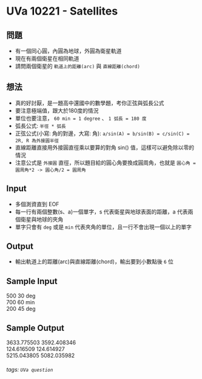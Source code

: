 
# UVa 10221 - Satellites

## 問題
* 有一個同心圓，內圓為地球，外圓為衛星軌道
* 現在有兩個衛星在相同軌道
* 請問兩個衛星的 `軌道上的距離(arc)` 與 `直線距離(chord)`

## 想法
* 真的好討厭，是一題高中還國中的數學題，考你正弦與弧長公式
* 要注意極端值，跟大於180度的情況
* 單位也要注意， `60 min = 1 degree` 、 `1 弧長 = 180 度`
* 弧長公式: `半徑 * 弧長`
* 正弦公式(小寫: 角的對邊，大寫: 角): `a/sin(A) = b/sin(B) = c/sin(C) = 2R, R 為外接圓半徑`
* 直線距離直接用外接圓直徑乘以要算的對角 sin() 值，這樣可以避免除以零的情況
* 注意公式是 `外接圓` 直徑，所以題目給的圓心角要換成圓周角，也就是 `圓心角 = 圓周角*2 -> 圓心角/2 = 圓周角`

## Input
* 多個測資直到 EOF
* 每一行有兩個整數(s、a)一個單字，s 代表衛星與地球表面的距離，a 代表兩個衛星與地球的夾角
* 單字只會有 `deg` 或是 `min` 代表夾角的單位，且一行不會出現一個以上的單字

## Output
* 輸出軌道上的距離(arc)與直線距離(chord)，輸出要到小數點後 `6` 位

## Sample Input
500 30 deg  
700 60 min  
200 45 deg  

## Sample Output
3633.775503 3592.408346  
124.616509 124.614927  
5215.043805 5082.035982  

###### tags: `UVa question`